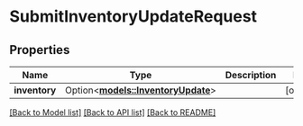 # SubmitInventoryUpdateRequest

## Properties

Name | Type | Description | Notes
------------ | ------------- | ------------- | -------------
**inventory** | Option<[**models::InventoryUpdate**](InventoryUpdate.md)> |  | [optional]

[[Back to Model list]](../README.md#documentation-for-models) [[Back to API list]](../README.md#documentation-for-api-endpoints) [[Back to README]](../README.md)


